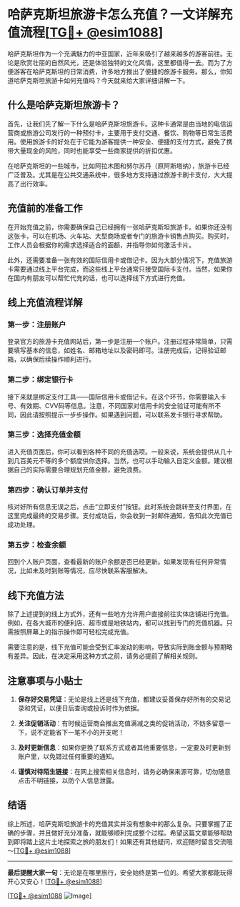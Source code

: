 # 哈萨克斯坦旅游卡怎么充值？一文详解充值流程[[TG💪+ @esim1088](https://t.me/s/esim1088)]

哈萨克斯坦作为一个充满魅力的中亚国家，近年来吸引了越来越多的游客前往。无论是欣赏壮丽的自然风光，还是体验独特的文化风情，这里都值得一去。而为了方便游客在哈萨克斯坦的日常消费，许多地方推出了便捷的旅游卡服务。那么，你知道哈萨克斯坦旅游卡如何充值吗？今天就来给大家详细讲解一下。

## 什么是哈萨克斯坦旅游卡？

首先，让我们先了解一下什么是哈萨克斯坦旅游卡。这种卡通常是由当地的电信运营商或旅游公司发行的一种预付卡，主要用于支付交通、餐饮、购物等日常生活费用。使用旅游卡的好处在于它能为游客提供一种安全、便捷的支付方式，避免了携带大量现金的风险，同时也能享受一些商家提供的折扣优惠。

在哈萨克斯坦的一些城市，比如阿拉木图和努尔苏丹（原阿斯塔纳），旅游卡已经广泛普及。尤其是在公共交通系统中，很多地方支持通过旅游卡刷卡支付，大大提高了出行效率。

## 充值前的准备工作

在开始充值之前，你需要确保自己已经拥有一张哈萨克斯坦旅游卡。如果你还没有这张卡，可以在机场、火车站、大型商场或者专门的旅游卡销售点购买。购买时，工作人员会根据你的需求选择适合的面额，并指导你如何激活卡片。

此外，还需要准备一张有效的国际信用卡或借记卡。因为大部分情况下，充值旅游卡需要通过线上平台完成，而这些线上平台通常只接受国际卡支付。当然，如果你在国内有朋友可以帮忙代充的话，也可以选择线下方式进行充值。

## 线上充值流程详解

### 第一步：注册账户

登录官方的旅游卡充值网站后，第一步是注册一个账户。注册过程非常简单，只需要填写基本的信息，如姓名、邮箱地址以及密码即可。注册完成后，记得验证邮箱，以确保后续操作顺利进行。

### 第二步：绑定银行卡

接下来就是绑定支付工具——国际信用卡或借记卡。在这个环节，你需要输入卡号、有效期、CVV码等信息。注意，不同国家对信用卡的安全验证可能有所不同，因此请按照提示一步步操作。如果遇到问题，可以联系发卡银行寻求帮助。

### 第三步：选择充值金额

进入充值页面后，你可以看到各种不同的充值选项。一般来说，系统会提供从几十到几百美元不等的多个额度供你选择。当然，也可以手动输入自定义金额。建议根据自己的实际需要合理规划充值金额，避免浪费。

### 第四步：确认订单并支付

核对好所有信息无误之后，点击“立即支付”按钮。此时系统会跳转至支付界面，在这里完成最终的交易步骤。支付成功后，你会收到一封邮件通知，告知此次充值已成功处理。

### 第五步：检查余额

回到个人账户页面，查看最新的账户余额是否已经更新。如果发现有任何异常情况，比如未及时到账等情况，应尽快联系客服解决。

## 线下充值方法

除了上述提到的线上方式外，还有一些地方允许用户直接前往实体店铺进行充值。例如，在各大城市的便利店、超市或是地铁站内，都可以找到专门的充值机器。只需按照屏幕上的指示操作即可轻松完成充值。

需要注意的是，线下充值可能会受到汇率波动的影响，导致实际到账金额与预期略有差异。因此，在决定采用这种方式之前，请务必提前了解相关规则。

## 注意事项与小贴士

1. **保存好交易凭证**：无论是线上还是线下充值，都建议妥善保存好所有的交易记录和凭证，以便日后查询或投诉时作为依据。
   
2. **关注促销活动**：有时候运营商会推出充值满减之类的促销活动，不妨多留意一下，说不定能省下一笔不小的开支呢！

3. **及时更新信息**：如果你更换了联系方式或者其他重要信息，一定要及时更新到账户里，以免错过任何重要的通知。

4. **谨慎对待陌生链接**：在网上搜索相关信息时，请务必确保来源可靠，切勿随意点击不明链接，以防个人信息泄露。

## 结语

综上所述，哈萨克斯坦旅游卡的充值其实并没有想象中的那么复杂。只要掌握了正确的步骤，并且做好充分准备，就能够顺利完成整个过程。希望这篇文章能够帮助到即将踏上这片土地探索之旅的朋友们！如果还有其他疑问，欢迎随时留言交流哦～[[TG💪+ @esim1088](https://t.me/s/esim1088)]

---

**最后提醒大家一句**：无论是在哪里旅行，安全始终是第一位的。希望大家都能玩得开心又安心！[[TG💪+ @esim1088](https://t.me/s/esim1088)] 

[[TG💪+ @esim1088](https://t.me/s/esim1088) ![Image](https://i.postimg.cc/4NQfJmqS/Snipaste-2025-05-13-00-14-12.png)]